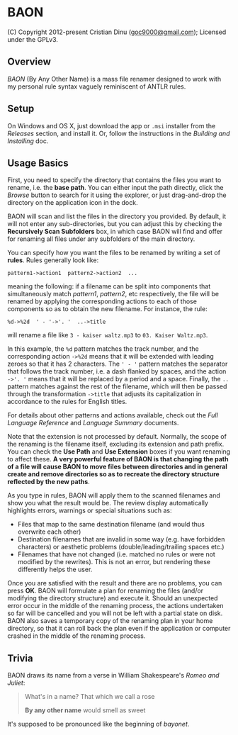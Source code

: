 BAON
====

(C) Copyright 2012-present Cristian Dinu (<goc9000@gmail.com>); Licensed under the GPLv3.


Overview
--------

*BAON* (By Any Other Name) is a mass file renamer designed to work with my personal rule syntax vaguely reminiscent of ANTLR rules.


Setup
-----

On Windows and OS X, just download the app or `.msi` installer from the *Releases* section, and install it. Or, follow the instructions in the *Building and Installing* doc.


Usage Basics
------------

First, you need to specify the directory that contains the files you want to rename, i.e. the **base path**. You can either input the path directly, click the *Browse* button to search for it using the explorer, or just drag-and-drop the directory on the application icon in the dock.

BAON will scan and list the files in the directory you provided. By default, it will not enter any sub-directories, but you can adjust this by checking the **Recursively Scan Subfolders** box, in which case BAON will find and offer for renaming all files under any subfolders of the main directory.

You can specify how you want the files to be renamed by writing a set of **rules**. Rules generally look like:

    pattern1->action1  pattern2->action2  ...

meaning the following: if a filename can be split into components that simultaneously match *pattern1*, *pattern2*, etc respectively, the file will be renamed by applying the corresponding actions to each of those components so as to obtain the new filename. For instance, the rule:

    %d->%2d  ' - '->'. '  ..->title
    
will rename a file like `3 - kaiser waltz.mp3` to `03. Kaiser Waltz.mp3`.

In this example, the `%d` pattern matches the track number, and the corresponding action `->%2d` means that it will be extended with leading zeroes so that it has 2 characters. The `' - '` pattern matches the separator that follows the track number, i.e. a dash flanked by spaces, and the action `->'. '` means that it will be replaced by a period and a space. Finally, the `..` pattern matches against the rest of the filename, which will then be passed through the transformation `->title` that adjusts its capitalization in accordance to the rules for English titles.

For details about other patterns and actions available, check out the *Full Language Reference* and *Language Summary* documents.

Note that the extension is not processed by default. Normally, the scope of the renaming is the filename itself, excluding its extension and path prefix. You can check the **Use Path** and **Use Extension** boxes if you want renaming to affect these. **A very powerful feature of BAON is that changing the path of a file will cause BAON to move files between directories and in general create and remove directories so as to recreate the directory structure reflected by the new paths**.

As you type in rules, BAON will apply them to the scanned filenames and show you what the result would be. The review display automatically highlights errors, warnings or special situations such as:

- Files that map to the same destination filename (and would thus overwrite each other)
- Destination filenames that are invalid in some way (e.g. have forbidden characters) or aesthetic problems (double/leading/trailing spaces etc.)
- Filenames that have not changed (i.e. matched no rules or were not modified by the rewrites). This is not an error, but rendering these differently helps the user.

Once you are satisfied with the result and there are no problems, you can press **OK**. BAON will formulate a plan for renaming the files (and/or modifying the directory structure) and execute it. Should an unexpected error occur in the middle of the renaming process, the actions undertaken so far will be cancelled and you will not be left with a partial state on disk. BAON also saves a temporary copy of the renaming plan in your home directory, so that it can roll back the plan even if the application or computer crashed in the middle of the renaming process.


Trivia
------

BAON draws its name from a verse in William Shakespeare's *Romeo and Juliet*:

> What's in a name? That which we call a rose
>
> **By any other name** would smell as sweet

It's supposed to be pronounced like the beginning of *bayonet*.
